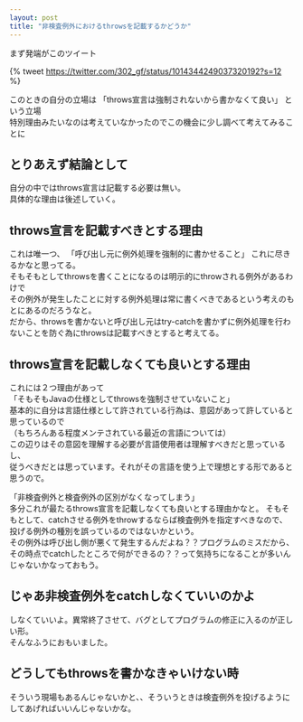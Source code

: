 ```yaml
---
layout: post
title: "非検査例外におけるthrowsを記載するかどうか"
---
```


まず発端がこのツイート

{% tweet https://twitter.com/302_gf/status/1014344249037320192?s=12 %}

このときの自分の立場は
「throws宣言は強制されないから書かなくて良い」
という立場  
特別理由みたいなのは考えていなかったのでこの機会に少し調べて考えてみることに

## とりあえず結論として
自分の中ではthrows宣言は記載する必要は無い。  
具体的な理由は後述していく。

## throws宣言を記載すべきとする理由
これは唯一つ、
「呼び出し元に例外処理を強制的に書かせること」
これに尽きるかなと思ってる。  
そもそもとしてthrowsを書くことになるのは明示的にthrowされる例外があるわけで  
その例外が発生したことに対する例外処理は常に書くべきであるという考えのもとにあるのだろうなと。  
だから、throwsを書かないと呼び出し元はtry-catchを書かずに例外処理を行わないことを防ぐ為にthrowsは記載すべきとすると考えてる。

## throws宣言を記載しなくても良いとする理由
これには２つ理由があって  
「そもそもJavaの仕様としてthrowsを強制させていないこと」  
基本的に自分は言語仕様として許されている行為は、意図があって許していると思っているので  
（もちろんある程度メンテされている最近の言語については）  
この辺りはその意図を理解する必要が言語使用者は理解すべきだと思っているし、  
従うべきだとは思っています。それがその言語を使う上で理想とする形であると思うので。

「非検査例外と検査例外の区別がなくなってしまう」  
多分これが最たるthrows宣言を記載しなくても良いとする理由かなと。
そもそもとして、catchさせる例外をthrowするならば検査例外を指定すべきなので、  
投げる例外の種別を誤っているのではないかという。  
その例外は呼び出し側が悪くて発生するんだよね？？プログラムのミスだから、その時点でcatchしたところで何ができるの？？って気持ちになることが多いんじゃないかなっておもう。

## じゃあ非検査例外をcatchしなくていいのかよ
しなくていいよ。異常終了させて、バグとしてプログラムの修正に入るのが正しい形。  
そんなふうにおもいました。

## どうしてもthrowsを書かなきゃいけない時
そういう現場もあるんじゃないかと、、そういうときは検査例外を投げるようにしてあげればいいんじゃないかな。
